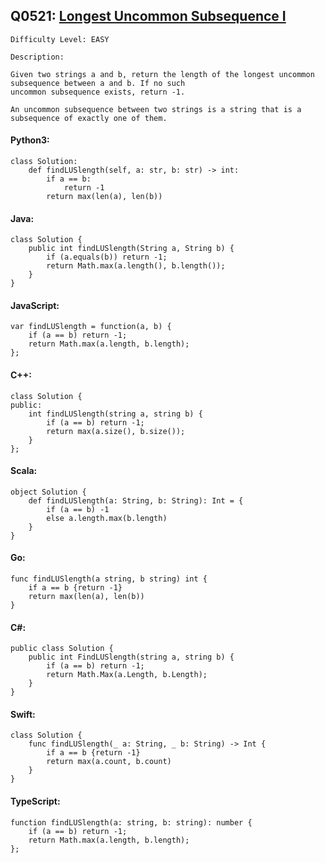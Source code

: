 ## Q0521: [Longest Uncommon Subsequence I](https://leetcode.com/problems/longest-uncommon-subsequence-i/)

```
Difficulty Level: EASY
```

```
Description:

Given two strings a and b, return the length of the longest uncommon subsequence between a and b. If no such
uncommon subsequence exists, return -1.

An uncommon subsequence between two strings is a string that is a subsequence of exactly one of them.
```

#### Python3:

```
class Solution:
    def findLUSlength(self, a: str, b: str) -> int:
        if a == b:
            return -1
        return max(len(a), len(b))
```

#### Java:

```
class Solution {
    public int findLUSlength(String a, String b) {
        if (a.equals(b)) return -1;
        return Math.max(a.length(), b.length());
    }
}
```

#### JavaScript:

```
var findLUSlength = function(a, b) {
    if (a == b) return -1;
    return Math.max(a.length, b.length);
};
```

#### C++:

```
class Solution {
public:
    int findLUSlength(string a, string b) {
        if (a == b) return -1;
        return max(a.size(), b.size());
    }
};
```

#### Scala:

```
object Solution {
    def findLUSlength(a: String, b: String): Int = {
        if (a == b) -1
        else a.length.max(b.length)
    }
}
```

#### Go:

```
func findLUSlength(a string, b string) int {
    if a == b {return -1}
    return max(len(a), len(b))
}
```

#### C#:

```
public class Solution {
    public int FindLUSlength(string a, string b) {
        if (a == b) return -1;
        return Math.Max(a.Length, b.Length);
    }
}
```

#### Swift:

```
class Solution {
    func findLUSlength(_ a: String, _ b: String) -> Int {
        if a == b {return -1}
        return max(a.count, b.count)
    }
}
```

#### TypeScript:

```
function findLUSlength(a: string, b: string): number {
    if (a == b) return -1;
    return Math.max(a.length, b.length);
};
```